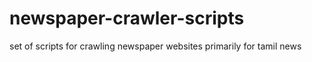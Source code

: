 # newspaper-crawler-scripts
set of scripts for crawling newspaper websites primarily for tamil news
